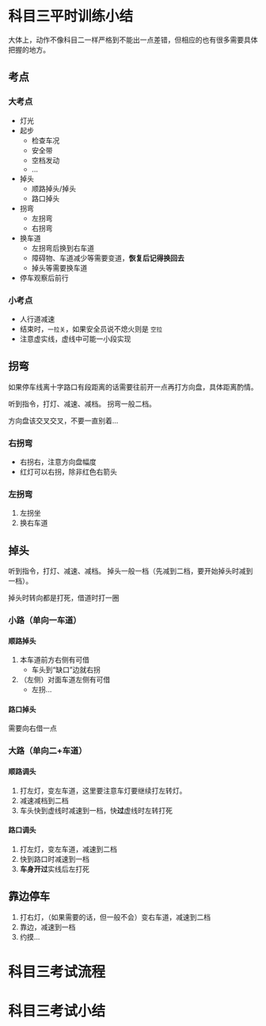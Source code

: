 
# 科目三平时训练小结

大体上，动作不像科目二一样严格到不能出一点差错，但相应的也有很多需要具体把握的地方。

## 考点

### 大考点
* 灯光
* 起步
    - 检查车况
    - 安全带
    - 空档发动
    - ...
* 掉头
    - 顺路掉头/掉头
    - 路口掉头
* 拐弯
    - 左拐弯
    - 右拐弯
* 换车道
    - 左拐弯后换到右车道
    - 障碍物、车道减少等需要变道，**恢复后记得换回去**
    - 掉头等需要换车道
* 停车观察后前行

### 小考点
* 人行道减速
* 结束时，`一拉关`，如果安全员说不熄火则是 `空拉`
* 注意虚实线，虚线中可能一小段实现

## 拐弯

如果停车线离十字路口有段距离的话需要往前开一点再打方向盘，具体距离酌情。

听到指令，打灯、减速、减档。 拐弯一般二档。

方向盘该交叉交叉，不要一直别着...

### 右拐弯
* 右拐右，注意方向盘幅度
* 红灯可以右拐，除非红色右箭头

### 左拐弯
1. 左拐坐
2. 换右车道

## 掉头

听到指令，打灯、减速、减档。 掉头一般一档（先减到二档，要开始掉头时减到一档）。

掉头时转向都是打死，借道时打一圈

### 小路（单向一车道）

#### 顺路掉头

1. 本车道前方右侧有可借
    * 车头到“缺口”边就右拐
2. （左侧）对面车道左侧有可借
    * 左拐...

#### 路口掉头

需要向右借一点

### 大路（单向二+车道）

#### 顺路调头

1. 打左灯，变左车道，这里要注意车灯要继续打左转灯。
2. 减速减档到二档
3. 车头快到虚线时减速到一档，快**过**虚线时左转打死

#### 路口调头

1. 打左灯，变左车道，减速到二档
2. 快到路口时减速到一档
3. **车身开过**实线后左打死

## 靠边停车

1. 打右灯，（如果需要的话，但一般不会）变右车道，减速到二档
2. 靠边，减速到一档
3. 约摸...

# 科目三考试流程


# 科目三考试小结



